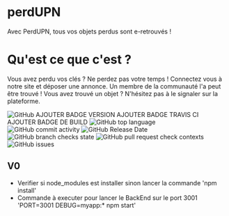 # perdUPN
Avec PerdUPN, tous vos objets perdus sont e-retrouvés !

# Qu'est ce que c'est ? 
Vous avez perdu vos clés ? Ne perdez pas votre temps ! Connectez vous à notre site et déposer une annonce. Un membre de la communauté l'a peut être trouvé ! 
Vous avez trouvé un objet ? N'hésitez pas à le signaler sur la plateforme. 

<img alt="GitHub" src="https://img.shields.io/github/license/raphaelmeissonnier/perdUPN_back_end">
AJOUTER BADGE VERSION
AJOUTER BADGE TRAVIS CI 
AJOUTER BADGE DE BUILD 
<img alt="GitHub top language" src="https://img.shields.io/github/languages/top/raphaelmeissonnier/perdUPN_back_end"> 
<img alt="GitHub commit activity" src="https://img.shields.io/github/commit-activity/w/raphaelmeissonnier/perdUPN_back_end"> 
<img alt="GitHub Release Date" src="https://img.shields.io/github/release-date/raphaelmeissonnier/perdUPN_back_end"> 
<img alt="GitHub branch checks state" src="https://img.shields.io/github/checks-status/raphaelmeissonnier/perdUPN_back_end/main"> 
<img alt="GitHub pull request check contexts" src="https://img.shields.io/github/status/contexts/pulls/raphaelmeissonnier/perdUPN_back_end/3"> 
<img alt="GitHub issues" src="https://img.shields.io/github/issues/raphaelmeissonnier/perdUPN_back_end">


## V0
* Verifier si node_modules est installer sinon lancer la commande 'npm install'
* Commande à executer pour lancer le BackEnd sur le port 3001 'PORT=3001 DEBUG=myapp:* npm start'
